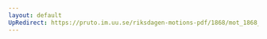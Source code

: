 ```yaml
---
layout: default
UpRedirect: https://pruto.im.uu.se/riksdagen-motions-pdf/1868/mot_1868__fk__87/mot_1868__fk__87-001.pdf
---
```

